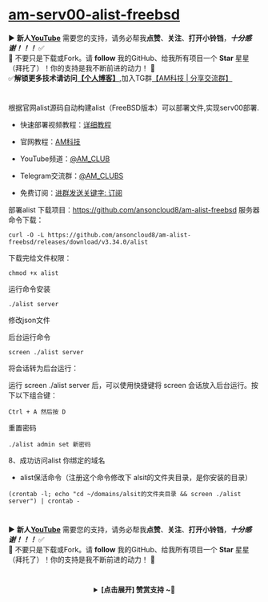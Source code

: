 # [am-serv00-alist-freebsd](https://github.com/ansoncloud8/am-serv00-alist-freebsd)
▶️ **新人[YouTube](https://youtube.com/@AM_CLUB)** 需要您的支持，请务必帮我**点赞**、**关注**、**打开小铃铛**，***十分感谢！！！*** ✅
</br>🎁 不要只是下载或Fork。请 **follow** 我的GitHub、给我所有项目一个 **Star** 星星（拜托了）！你的支持是我不断前进的动力！ 💖
</br>✅**解锁更多技术请访问[【个人博客】](https://am.809098.xyz)**,加入TG群[【AM科技 | 分享交流群】](https://t.me/AM_CLUBS) 
#

根据官网alist源码自动构建alist（FreeBSD版本）可以部署文件,实现serv00部署.

- 快速部署视频教程：[详细教程](https://youtu.be/h6fc_DKArrU)

- 官网教程：[AM科技](https://am.809098.xyz)
- YouTube频道：[@AM_CLUB](https://youtube.com/@AM_CLUB)
- Telegram交流群：[@AM_CLUBS](https://t.me/AM_CLUBS)
- 免费订阅：[进群发送关键字: 订阅](https://t.me/AM_CLUBS)

部署alist
下载项目：https://github.com/ansoncloud8/am-alist-freebsd
服务器命令下载：
~~~
curl -O -L https://github.com/ansoncloud8/am-alist-freebsd/releases/download/v3.34.0/alist
~~~
下载完给文件权限：
~~~
chmod +x alist
~~~
运行命令安装
~~~
./alist server
~~~
修改json文件


后台运行命令
~~~
screen ./alist server
~~~
将会话转为后台运行：

运行 screen ./alist server 后，可以使用快捷键将 screen 会话放入后台运行。按下以下组合键：
~~~
Ctrl + A 然后按 D
~~~

重置密码
~~~
./alist admin set 新密码
~~~

8、成功访问alist
你绑定的域名

- alist保活命令（注册这个命令修改下 alsit的文件夹目录，是你安装的目录）
```
(crontab -l; echo "cd ~/domains/alsit的文件夹目录 && screen ./alist server") | crontab -
```

 #
▶️ **新人[YouTube](https://youtube.com/@AM_CLUB)** 需要您的支持，请务必帮我**点赞**、**关注**、**打开小铃铛**，***十分感谢！！！*** ✅
</br>🎁 不要只是下载或Fork。请 **follow** 我的GitHub、给我所有项目一个 **Star** 星星（拜托了）！你的支持是我不断前进的动力！ 💖
  
 # 
<center><details><summary><strong> [点击展开] 赞赏支持 ~🧧</strong></summary>
*我非常感谢您的赞赏和支持，它们将极大地激励我继续创新，持续产生有价值的工作。*
  
- **USDT-TRC20:** `TWTxUyay6QJN3K4fs4kvJTT8Zfa2mWTwDD`
  
</details></center>
